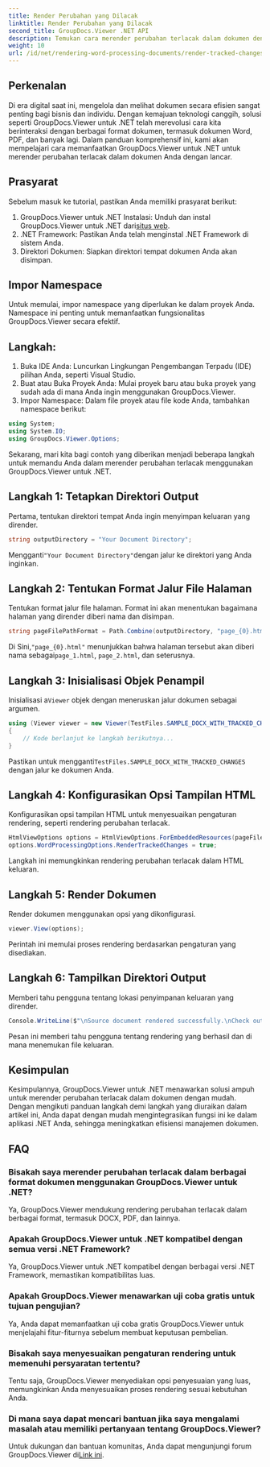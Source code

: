 ```yaml
---
title: Render Perubahan yang Dilacak
linktitle: Render Perubahan yang Dilacak
second_title: GroupDocs.Viewer .NET API
description: Temukan cara merender perubahan terlacak dalam dokumen dengan mudah menggunakan GroupDocs.Viewer untuk .NET. Tingkatkan efisiensi manajemen dokumen Anda.
weight: 10
url: /id/net/rendering-word-processing-documents/render-tracked-changes/
---
```

## Perkenalan
Di era digital saat ini, mengelola dan melihat dokumen secara efisien sangat penting bagi bisnis dan individu. Dengan kemajuan teknologi canggih, solusi seperti GroupDocs.Viewer untuk .NET telah merevolusi cara kita berinteraksi dengan berbagai format dokumen, termasuk dokumen Word, PDF, dan banyak lagi. Dalam panduan komprehensif ini, kami akan mempelajari cara memanfaatkan GroupDocs.Viewer untuk .NET untuk merender perubahan terlacak dalam dokumen Anda dengan lancar.
## Prasyarat
Sebelum masuk ke tutorial, pastikan Anda memiliki prasyarat berikut:
1. GroupDocs.Viewer untuk .NET Instalasi: Unduh dan instal GroupDocs.Viewer untuk .NET dari[situs web](https://releases.groupdocs.com/viewer/net/).
2. .NET Framework: Pastikan Anda telah menginstal .NET Framework di sistem Anda.
3. Direktori Dokumen: Siapkan direktori tempat dokumen Anda akan disimpan.

## Impor Namespace
Untuk memulai, impor namespace yang diperlukan ke dalam proyek Anda. Namespace ini penting untuk memanfaatkan fungsionalitas GroupDocs.Viewer secara efektif.
## Langkah:
1. Buka IDE Anda: Luncurkan Lingkungan Pengembangan Terpadu (IDE) pilihan Anda, seperti Visual Studio.
2. Buat atau Buka Proyek Anda: Mulai proyek baru atau buka proyek yang sudah ada di mana Anda ingin menggunakan GroupDocs.Viewer.
3. Impor Namespace: Dalam file proyek atau file kode Anda, tambahkan namespace berikut:
```csharp
using System;
using System.IO;
using GroupDocs.Viewer.Options;
```

Sekarang, mari kita bagi contoh yang diberikan menjadi beberapa langkah untuk memandu Anda dalam merender perubahan terlacak menggunakan GroupDocs.Viewer untuk .NET.
## Langkah 1: Tetapkan Direktori Output
Pertama, tentukan direktori tempat Anda ingin menyimpan keluaran yang dirender.
```csharp
string outputDirectory = "Your Document Directory";
```
 Mengganti`"Your Document Directory"`dengan jalur ke direktori yang Anda inginkan.
## Langkah 2: Tentukan Format Jalur File Halaman
Tentukan format jalur file halaman. Format ini akan menentukan bagaimana halaman yang dirender diberi nama dan disimpan.
```csharp
string pageFilePathFormat = Path.Combine(outputDirectory, "page_{0}.html");
```
 Di Sini,`"page_{0}.html"` menunjukkan bahwa halaman tersebut akan diberi nama sebagai`page_1.html`, `page_2.html`, dan seterusnya.
## Langkah 3: Inisialisasi Objek Penampil
 Inisialisasi a`Viewer` objek dengan meneruskan jalur dokumen sebagai argumen.
```csharp
using (Viewer viewer = new Viewer(TestFiles.SAMPLE_DOCX_WITH_TRACKED_CHANGES))
{
    // Kode berlanjut ke langkah berikutnya...
}
```
 Pastikan untuk mengganti`TestFiles.SAMPLE_DOCX_WITH_TRACKED_CHANGES` dengan jalur ke dokumen Anda.
## Langkah 4: Konfigurasikan Opsi Tampilan HTML
Konfigurasikan opsi tampilan HTML untuk menyesuaikan pengaturan rendering, seperti rendering perubahan terlacak.
```csharp
HtmlViewOptions options = HtmlViewOptions.ForEmbeddedResources(pageFilePathFormat);
options.WordProcessingOptions.RenderTrackedChanges = true;
```
Langkah ini memungkinkan rendering perubahan terlacak dalam HTML keluaran.
## Langkah 5: Render Dokumen
Render dokumen menggunakan opsi yang dikonfigurasi.
```csharp
viewer.View(options);
```
Perintah ini memulai proses rendering berdasarkan pengaturan yang disediakan.
## Langkah 6: Tampilkan Direktori Output
Memberi tahu pengguna tentang lokasi penyimpanan keluaran yang dirender.
```csharp
Console.WriteLine($"\nSource document rendered successfully.\nCheck output in {outputDirectory}.");
```
Pesan ini memberi tahu pengguna tentang rendering yang berhasil dan di mana menemukan file keluaran.

## Kesimpulan
Kesimpulannya, GroupDocs.Viewer untuk .NET menawarkan solusi ampuh untuk merender perubahan terlacak dalam dokumen dengan mudah. Dengan mengikuti panduan langkah demi langkah yang diuraikan dalam artikel ini, Anda dapat dengan mudah mengintegrasikan fungsi ini ke dalam aplikasi .NET Anda, sehingga meningkatkan efisiensi manajemen dokumen.
## FAQ
### Bisakah saya merender perubahan terlacak dalam berbagai format dokumen menggunakan GroupDocs.Viewer untuk .NET?
Ya, GroupDocs.Viewer mendukung rendering perubahan terlacak dalam berbagai format, termasuk DOCX, PDF, dan lainnya.
### Apakah GroupDocs.Viewer untuk .NET kompatibel dengan semua versi .NET Framework?
Ya, GroupDocs.Viewer untuk .NET kompatibel dengan berbagai versi .NET Framework, memastikan kompatibilitas luas.
### Apakah GroupDocs.Viewer menawarkan uji coba gratis untuk tujuan pengujian?
Ya, Anda dapat memanfaatkan uji coba gratis GroupDocs.Viewer untuk menjelajahi fitur-fiturnya sebelum membuat keputusan pembelian.
### Bisakah saya menyesuaikan pengaturan rendering untuk memenuhi persyaratan tertentu?
Tentu saja, GroupDocs.Viewer menyediakan opsi penyesuaian yang luas, memungkinkan Anda menyesuaikan proses rendering sesuai kebutuhan Anda.
### Di mana saya dapat mencari bantuan jika saya mengalami masalah atau memiliki pertanyaan tentang GroupDocs.Viewer?
 Untuk dukungan dan bantuan komunitas, Anda dapat mengunjungi forum GroupDocs.Viewer di[Link ini](https://forum.groupdocs.com/c/viewer/9).